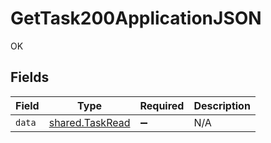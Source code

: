 # GetTask200ApplicationJSON

OK


## Fields

| Field                                              | Type                                               | Required                                           | Description                                        |
| -------------------------------------------------- | -------------------------------------------------- | -------------------------------------------------- | -------------------------------------------------- |
| `data`                                             | [shared.TaskRead](../../models/shared/taskread.md) | :heavy_minus_sign:                                 | N/A                                                |